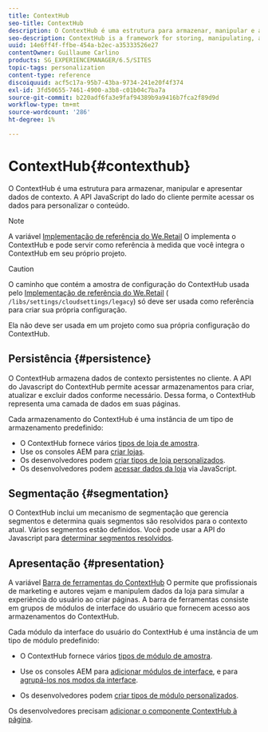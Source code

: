 ```yaml
---
title: ContextHub
seo-title: ContextHub
description: O ContextHub é uma estrutura para armazenar, manipular e apresentar dados de contexto
seo-description: ContextHub is a framework for storing, manipulating, and presenting context data
uuid: 14e6ff4f-ffbe-454a-b2ec-a35333526e27
contentOwner: Guillaume Carlino
products: SG_EXPERIENCEMANAGER/6.5/SITES
topic-tags: personalization
content-type: reference
discoiquuid: acf5c17a-95b7-43ba-9734-241e20f4f374
exl-id: 3fd50655-7461-4900-a3b8-c01b04c7ba7a
source-git-commit: b220adf6fa3e9faf94389b9a9416b7fca2f89d9d
workflow-type: tm+mt
source-wordcount: '286'
ht-degree: 1%

---
```


# ContextHub{#contexthub}

O ContextHub é uma estrutura para armazenar, manipular e apresentar dados de contexto. A API JavaScript do lado do cliente permite acessar os dados para personalizar o conteúdo.

>[!NOTE]
>
>A variável [Implementação de referência do We.Retail](/help/sites-developing/we-retail.md) O implementa o ContextHub e pode servir como referência à medida que você integra o ContextHub em seu próprio projeto.

>[!CAUTION]
>
>O caminho que contém a amostra de configuração do ContextHub usada pelo [Implementação de referência do We.Retail](/help/sites-developing/we-retail.md) ( `/libs/settings/cloudsettings/legacy`) só deve ser usada como referência para criar sua própria configuração.
>
>Ela não deve ser usada em um projeto como sua própria configuração do ContextHub.

## Persistência {#persistence}

O ContextHub armazena dados de contexto persistentes no cliente. A API do Javascript do ContextHub permite acessar armazenamentos para criar, atualizar e excluir dados conforme necessário. Dessa forma, o ContextHub representa uma camada de dados em suas páginas.

Cada armazenamento do ContextHub é uma instância de um tipo de armazenamento predefinido:

* O ContextHub fornece vários [tipos de loja de amostra](/help/sites-developing/ch-samplestores.md).
* Use os consoles AEM para [criar lojas](ch-configuring.md#creating-a-contexthub-store).
* Os desenvolvedores podem [criar tipos de loja personalizados](/help/sites-developing/ch-extend.md#creating-custom-store-candidates).
* Os desenvolvedores podem [acessar dados da loja](/help/sites-developing/ch-adding.md#interacting-with-contexthub-stores) via JavaScript.

## Segmentação {#segmentation}

O ContextHub inclui um mecanismo de segmentação que gerencia segmentos e determina quais segmentos são resolvidos para o contexto atual. Vários segmentos estão definidos. Você pode usar a API do Javascript para [determinar segmentos resolvidos](/help/sites-developing/ch-adding.md#determining-resolved-contexthub-segments).

## Apresentação {#presentation}

A variável [Barra de ferramentas do ContextHub](/help/sites-authoring/ch-previewing.md) O permite que profissionais de marketing e autores vejam e manipulem dados da loja para simular a experiência do usuário ao criar páginas. A barra de ferramentas consiste em grupos de módulos de interface do usuário que fornecem acesso aos armazenamentos do ContextHub.

Cada módulo da interface do usuário do ContextHub é uma instância de um tipo de módulo predefinido:

* O ContextHub fornece vários [tipos de módulo de amostra](/help/sites-developing/ch-samplemodules.md).
* Use os consoles AEM para [adicionar módulos de interface](ch-configuring.md#adding-a-ui-module), e para [agrupá-los nos modos da interface](ch-configuring.md#adding-a-ui-mode).

* Os desenvolvedores podem [criar tipos de módulo personalizados](/help/sites-developing/ch-extend.md#creating-contexthub-ui-module-types).

Os desenvolvedores precisam [adicionar o componente ContextHub à página](/help/sites-developing/ch-adding.md).
